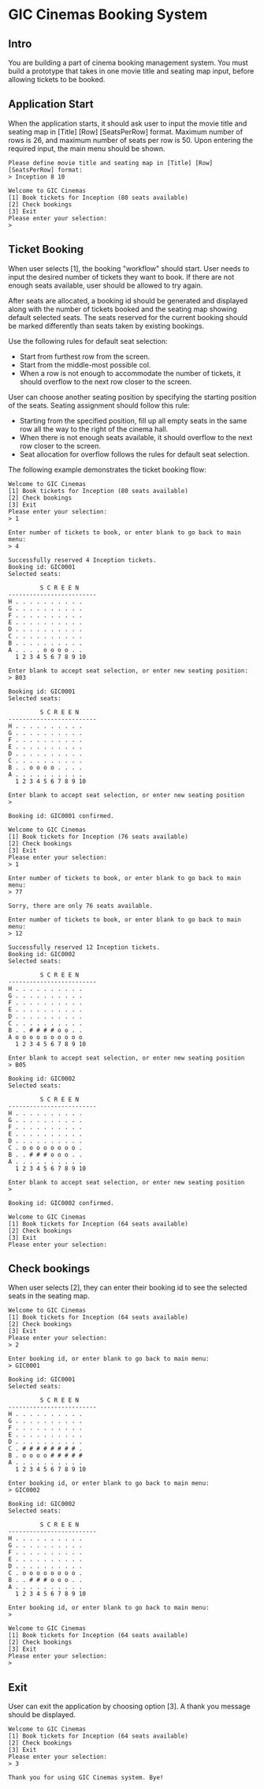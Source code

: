 # GIC Cinemas Booking System

## Intro

You are building a part of cinema booking management system. You must build a prototype that takes in one movie title and seating map input, before allowing tickets to be booked.

## Application Start

When the application starts, it should ask user to input the movie title and seating map in [Title] [Row] [SeatsPerRow] format. Maximum number of rows is 26, and maximum number of seats per row is 50. Upon entering the required input, the main menu should be shown.

```
Please define movie title and seating map in [Title] [Row] [SeatsPerRow] format:
> Inception 8 10

Welcome to GIC Cinemas
[1] Book tickets for Inception (80 seats available)
[2] Check bookings
[3] Exit
Please enter your selection:
>
```

## Ticket Booking

When user selects [1], the booking "workflow" should start. User needs to input the desired number of tickets they want to book. If there are not enough seats available, user should be allowed to try again.

After seats are allocated, a booking id should be generated and displayed along with the number of tickets booked and the seating map showing default selected seats. The seats reserved for the current booking should be marked differently than seats taken by existing bookings.

Use the following rules for default seat selection:
- Start from furthest row from the screen.
- Start from the middle-most possible col.
- When a row is not enough to accommodate the number of tickets, it should overflow to the next row closer to the screen.

User can choose another seating position by specifying the starting position of the seats. Seating assignment should follow this rule:
- Starting from the specified position, fill up all empty seats in the same row all the way to the right of the cinema hall.
- When there is not enough seats available, it should overflow to the next row closer to the screen.
- Seat allocation for overflow follows the rules for default seat selection.

The following example demonstrates the ticket booking flow:

```
Welcome to GIC Cinemas
[1] Book tickets for Inception (80 seats available)
[2] Check bookings
[3] Exit
Please enter your selection:
> 1

Enter number of tickets to book, or enter blank to go back to main menu:
> 4

Successfully reserved 4 Inception tickets.
Booking id: GIC0001
Selected seats:

         S C R E E N
-------------------------
H . . . . . . . . . .
G . . . . . . . . . .
F . . . . . . . . . .
E . . . . . . . . . .
D . . . . . . . . . .
C . . . . . . . . . .
B . . . . . . . . . .
A . . . . o o o o . .
  1 2 3 4 5 6 7 8 9 10

Enter blank to accept seat selection, or enter new seating position:
> B03

Booking id: GIC0001
Selected seats:

         S C R E E N
-------------------------
H . . . . . . . . . .
G . . . . . . . . . .
F . . . . . . . . . .
E . . . . . . . . . .
D . . . . . . . . . .
C . . . . . . . . . .
B . . o o o o . . . .
A . . . . . . . . . .
  1 2 3 4 5 6 7 8 9 10

Enter blank to accept seat selection, or enter new seating position
>

Booking id: GIC0001 confirmed.

Welcome to GIC Cinemas
[1] Book tickets for Inception (76 seats available)
[2] Check bookings
[3] Exit
Please enter your selection:
> 1

Enter number of tickets to book, or enter blank to go back to main menu:
> 77

Sorry, there are only 76 seats available.

Enter number of tickets to book, or enter blank to go back to main menu:
> 12

Successfully reserved 12 Inception tickets.
Booking id: GIC0002
Selected seats:

         S C R E E N
-------------------------
H . . . . . . . . . .
G . . . . . . . . . .
F . . . . . . . . . .
E . . . . . . . . . .
D . . . . . . . . . .
C . . . . . . . . . .
B . . # # # # o o . .
A o o o o o o o o o o
  1 2 3 4 5 6 7 8 9 10

Enter blank to accept seat selection, or enter new seating position
> B05

Booking id: GIC0002
Selected seats:

         S C R E E N
-------------------------
H . . . . . . . . . .
G . . . . . . . . . .
F . . . . . . . . . .
E . . . . . . . . . .
D . . . . . . . . . .
C . o o o o o o o o .
B . . # # # o o o . .
A . . . . . . . . . .
  1 2 3 4 5 6 7 8 9 10

Enter blank to accept seat selection, or enter new seating position
>

Booking id: GIC0002 confirmed.

Welcome to GIC Cinemas
[1] Book tickets for Inception (64 seats available)
[2] Check bookings
[3] Exit
Please enter your selection:
```

## Check bookings

When user selects [2], they can enter their booking id to see the selected seats in the seating map.

```
Welcome to GIC Cinemas
[1] Book tickets for Inception (64 seats available)
[2] Check bookings
[3] Exit
Please enter your selection:
> 2

Enter booking id, or enter blank to go back to main menu:
> GIC0001

Booking id: GIC0001
Selected seats:

         S C R E E N
-------------------------
H . . . . . . . . . .
G . . . . . . . . . .
F . . . . . . . . . .
E . . . . . . . . . .
D . . . . . . . . . .
C . # # # # # # # # .
B . o o o o # # # # #
A . . . . . . . . . .
  1 2 3 4 5 6 7 8 9 10

Enter booking id, or enter blank to go back to main menu:
> GIC0002

Booking id: GIC0002
Selected seats:

         S C R E E N
-------------------------
H . . . . . . . . . .
G . . . . . . . . . .
F . . . . . . . . . .
E . . . . . . . . . .
D . . . . . . . . . .
C . o o o o o o o o .
B . . # # # o o o . .
A . . . . . . . . . .
  1 2 3 4 5 6 7 8 9 10

Enter booking id, or enter blank to go back to main menu:
>

Welcome to GIC Cinemas
[1] Book tickets for Inception (64 seats available)
[2] Check bookings
[3] Exit
Please enter your selection:
>
```

## Exit

User can exit the application by choosing option [3]. A thank you message should be displayed.

```
Welcome to GIC Cinemas
[1] Book tickets for Inception (64 seats available)
[2] Check bookings
[3] Exit
Please enter your selection:
> 3

Thank you for using GIC Cinemas system. Bye!
```